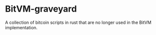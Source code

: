 # BitVM-graveyard
A collection of bitcoin scripts in rust that are no longer used in the BitVM implementation.
